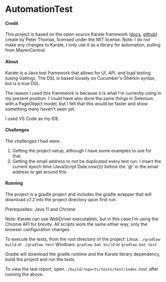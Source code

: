 # AutomationTest
#### Credit
This project is based on the open-source Karate framework ([docs](https:intuit.github.io/karate/), [github](https://github.com/intuit/karate)) create by Peter Thomas, licensed under the MIT license.  Note: I do not make any changes to Karate, I only use it as a library for automation, pulling from MavenCentral.  

#### About
Karate is a Java test framework that allows for UI, API, and load testing (using Gatling).  The DSL is based loosely on Cucumber's Gherkin syntax, but is a true DSL.

The reason I used this framework is because it is what I'm currently using in my present position.  I could have also done the same things in Selenium with a PageObject model, but I felt that this would be faster and show something many haven't seen yet.

I used VS Code as my IDE.

#### Challenges
The challenges I had were:
1. Getting the project setup, although I have some examples to use for that.
2. Getting the email address to not be duplicated every test run. I insert the current epoch time (JavaScript Date.now())) before the '@' in the email address to get around this. 


#### Running
The project is a gradle project and includes the gradle wrapper that will download v7.2 into the project directory upon first run.

Prerequisites: Java 11 and Chrome

Note: Karate can use WebDriver executables, but in this case I'm using the Chrome API for brevity.  All scripts work the same either way, only the browser configuration changes.

To execute the tests, from the root directory of the project:
Linux: `./gradlew build` or `./gradlew test`
Windows: `gradlew.bat build` or `gradlew.bat test`

Gradle will download the gradle runtime and the Karate library dependency, build the project and run the tests.

To view the test report, open `./build/reports/tests/test/index.html` after running the above.